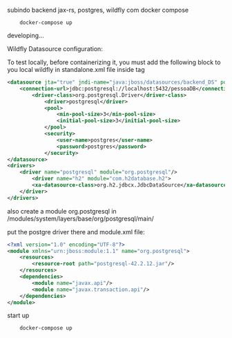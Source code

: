 subindo backend jax-rs, postgres, wildfly com docker compose

        docker-compose up

developing...

Wildfly Datasource configuration:

To test locally, before containerizing it, you must add the following block to you local wildfly in standalone.xml file inside <datasources> tag 

```xml
<datasource jta="true" jndi-name="java:jboss/datasources/backend_DS" pool-name="backend_DS" enabled="true">
    <connection-url>jdbc:postgresql://localhost:5432/pessoaDB</connection-url>
        <driver-class>org.postgresql.Driver</driver-class>
            <driver>postgresql</driver>
            <pool>
                <min-pool-size>3</min-pool-size>
                <initial-pool-size>3</initial-pool-size>
            </pool>
            <security>
                <user-name>postgres</user-name>
                <password>postgres</password>
            </security>
</datasource>
<drivers>
    <driver name="postgresql" module="org.postgresql"/>
        <driver name="h2" module="com.h2database.h2">
        <xa-datasource-class>org.h2.jdbcx.JdbcDataSource</xa-datasource-class>
    </driver>           
</drivers>
```
also create a module org.postgresql in <wildfly-home>/modules/system/layers/base/org/postgresql/main/

put the postgre driver there and module.xml file:
```xml
<?xml version="1.0" encoding="UTF-8"?>
<module xmlns="urn:jboss:module:1.1" name="org.postgresql"> 
    <resources>
        <resource-root path="postgresql-42.2.12.jar"/>
    </resources>
    <dependencies>
        <module name="javax.api"/>
        <module name="javax.transaction.api"/>
    </dependencies>
</module>
```

start up

        docker-compose up